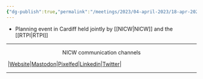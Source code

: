 ```yaml
---
{"dg-publish":true,"permalink":"/meetings/2023/04-april-2023/18-apr-2023/"}
---
```


- Planning event in Cardiff held jointly by [[NICW\|NICW]] and  the [[RTPI\|RTPI]]

***
<p style="text-align: center;">NICW communication channels</p>

󠁧 |[Website](https://nationalinfrastructurecommission.wales)|[Mastodon](https://toot.wales/@NICW)|[Pixelfed](https://pix.toot.wales/NICW)|[Linkedin](https://www.linkedin.com/company/26268509/)|[Twitter](https://twitter.com/InfraCommCymru)|
***
